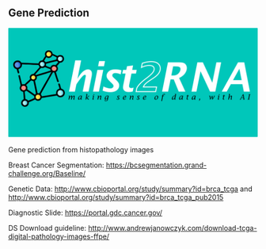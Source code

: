 ## Gene Prediction
![hist2RNA banner](https://github.com/raktim-mondol/hist2RNA/blob/main/banner_hist2RNA.png)

Gene prediction from histopathology images


Breast Cancer Segmentation: https://bcsegmentation.grand-challenge.org/Baseline/

Genetic Data: http://www.cbioportal.org/study/summary?id=brca_tcga
and http://www.cbioportal.org/study/summary?id=brca_tcga_pub2015


Diagnostic Slide: https://portal.gdc.cancer.gov/

DS Download guideline: http://www.andrewjanowczyk.com/download-tcga-digital-pathology-images-ffpe/

